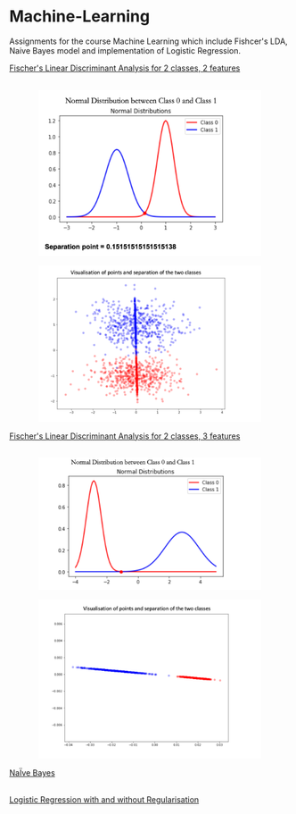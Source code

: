 # Machine-Learning
Assignments for the course Machine Learning which include Fishcer's LDA, Naive Bayes model and implementation of Logistic Regression.

[Fischer's Linear Discriminant Analysis for 2 classes, 2 features](https://github.com/anand-parth/Machine-Learning/blob/master/Assignment%201/Fischer's%20LDA%20Dataset1.ipynb)</br> </br>
<p align="center">
<img src = "Assignment%201/Plots/Q1a.png" width="400">
</p>

<p align="center">
<img src = "Assignment%201/Plots/Q1b.png" width="400">
</p>

[Fischer's Linear Discriminant Analysis for 2 classes, 3 features](https://github.com/anand-parth/Machine-Learning/blob/master/Assignment%201/Fischer's%20LDA%20Dataset2.ipynb)</br> </br>
<p align="center">
<img src = "Assignment%201/Plots/Q2a.png" width="400">
</p>

<p align="center">
<img src = "Assignment%201/Plots/Q2b.png" width="400">
</p>

[NaÏve Bayes](https://github.com/anand-parth/Machine-Learning/blob/master/Assignment%201/NaI%CC%88ve%20Bayes.ipynb) </br> </br>

[Logistic Regression with and without Regularisation](https://github.com/anand-parth/Machine-Learning/blob/master/Assignment%202/Logistic%20Regression.ipynb) </br> </br>
